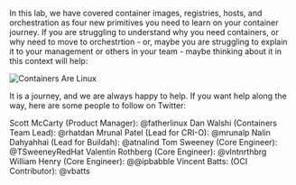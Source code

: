 In this lab, we have covered container images, registries, hosts, and orchestration as four new primitives you need to learn on your container journey. If you are struggling to understand why you need containers, or why need to move to orchestrtion - or, maybe you are struggling to explain it to your management or others in your team - maybe thinking about it in this context will help:

![Containers Are Linux](../../assets/subsystems/container-internals-lab-2-0-part-1/05-journey.png)

It is a journey, and we are always happy to help. If you want help along the way, here are some people to follow on Twitter:

Scott McCarty (Product Manager): @fatherlinux
Dan Walshi (Containers Team Lead): @rhatdan
Mrunal Patel (Lead for CRI-O): @mrunalp
Nalin Dahyahhai (Lead for Buildah): @atnalind 
Tom Sweeney (Core Engineer): @TSweeneyRedHat
Valentin Rothberg (Core Engineer): @vlntnrthbrg
William Henry (Core Engineer): @@ipbabble 
Vincent Batts: (OCI Contributor): @vbatts

